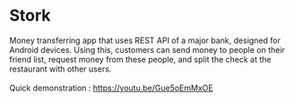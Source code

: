 # Stork

Money transferring app that uses REST API of a major bank, designed for Android devices. Using this, customers can send money to people on their friend list, request money from these people, and split the check at the restaurant with other users. <br />
<br />
Quick demonstration : https://youtu.be/Gue5oEmMxOE
